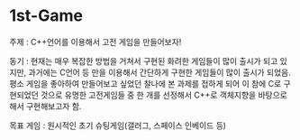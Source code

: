 # 1st-Game

주제 : C++언어를 이용해서 고전 게임을 만들어보자!

동기 : 현재는 매우 복잡한 방법을 거쳐서 구현된 화려한 게임들이 많이 출시가 되고 있지만, 과거에는 C언어 등 만을 이용해서 간단하게 구현한 게임들이 많이 출시가 되었음. 평소 게임을 좋아하여 만들어보고 싶었던 찰나에 본 과제를 접하게 되어 이 참에 C로 구현되었던 것으로 유명한 고전게임들 중 한 개를 선정해서 C++로 객체지향을 바탕으로 해서 구현해보고자 함.

목표 게임 : 원시적인 초기 슈팅게임(갤러그, 스페이스 인베이드 등)
